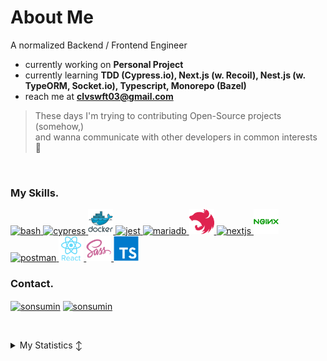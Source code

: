 # About Me

A normalized Backend / Frontend Engineer

- currently working on **Personal Project**
- currently learning **TDD (Cypress.io), Next.js (w. Recoil), Nest.js (w. TypeORM, Socket.io), Typescript, Monorepo (Bazel)**
- reach me at **clvswft03@gmail.com**

> These days I'm trying to contributing Open-Source projects (somehow,)\
> and wanna communicate with other developers in common interests 💬

&nbsp;

<h3 align="left">My Skills.</h3>
<p align="left"> <a href="https://www.gnu.org/software/bash/" target="_blank" rel="noreferrer"> <img src="https://www.vectorlogo.zone/logos/gnu_bash/gnu_bash-icon.svg" alt="bash" width="40" height="40"/> </a> <a href="https://www.cypress.io" target="_blank" rel="noreferrer"> <img src="https://raw.githubusercontent.com/simple-icons/simple-icons/6e46ec1fc23b60c8fd0d2f2ff46db82e16dbd75f/icons/cypress.svg" alt="cypress" width="40" height="40"/> </a> <a href="https://www.docker.com/" target="_blank" rel="noreferrer"> <img src="https://raw.githubusercontent.com/devicons/devicon/master/icons/docker/docker-original-wordmark.svg" alt="docker" width="40" height="40"/> </a> <a href="https://jestjs.io" target="_blank" rel="noreferrer"> <img src="https://www.vectorlogo.zone/logos/jestjsio/jestjsio-icon.svg" alt="jest" width="40" height="40"/> </a> <a href="https://mariadb.org/" target="_blank" rel="noreferrer"> <img src="https://www.vectorlogo.zone/logos/mariadb/mariadb-icon.svg" alt="mariadb" width="40" height="40"/> </a> <a href="https://nestjs.com/" target="_blank" rel="noreferrer"> <img src="https://raw.githubusercontent.com/devicons/devicon/master/icons/nestjs/nestjs-plain.svg" alt="nestjs" width="40" height="40"/> </a> <a href="https://nextjs.org/" target="_blank" rel="noreferrer"> <img src="https://cdn.worldvectorlogo.com/logos/nextjs-2.svg" alt="nextjs" width="40" height="40"/> </a> <a href="https://www.nginx.com" target="_blank" rel="noreferrer"> <img src="https://raw.githubusercontent.com/devicons/devicon/master/icons/nginx/nginx-original.svg" alt="nginx" width="40" height="40"/> </a> <a href="https://postman.com" target="_blank" rel="noreferrer"> <img src="https://www.vectorlogo.zone/logos/getpostman/getpostman-icon.svg" alt="postman" width="40" height="40"/> </a> <a href="https://reactjs.org/" target="_blank" rel="noreferrer"> <img src="https://raw.githubusercontent.com/devicons/devicon/master/icons/react/react-original-wordmark.svg" alt="react" width="40" height="40"/> </a> <a href="https://sass-lang.com" target="_blank" rel="noreferrer"> <img src="https://raw.githubusercontent.com/devicons/devicon/master/icons/sass/sass-original.svg" alt="sass" width="40" height="40"/> </a> <a href="https://www.typescriptlang.org/" target="_blank" rel="noreferrer"> <img src="https://raw.githubusercontent.com/devicons/devicon/master/icons/typescript/typescript-original.svg" alt="typescript" width="40" height="40"/> </a> </p>

<h3 align="left">Contact.</h3>
<p align="left"> <a href="https://linkedin.com/in/sonsumin" target="blank"><img align="center" src="https://raw.githubusercontent.com/rahuldkjain/github-profile-readme-generator/master/src/images/icons/Social/github.svg" alt="sonsumin" height="30" width="40" /></a> <a href="https://linkedin.com/in/sonsumin" target="blank"><img align="center" src="https://raw.githubusercontent.com/rahuldkjain/github-profile-readme-generator/master/src/images/icons/Social/linked-in-alt.svg" alt="sonsumin" height="30" width="40" /></a>
</p>

&nbsp;

<details>
 <summary>My Statistics ↕️</summary>

<!--START_SECTION:waka-->
![Code Time](http://img.shields.io/badge/Code%20Time-1%2C038%20hrs%2023%20mins-blue)

![Profile Views](http://img.shields.io/badge/Profile%20Views-10-blue)

**🐱 My GitHub Data** 

> 🏆 1,493 Contributions in the Year 2022
 > 
> 📦 12.5 MB Used in GitHub's Storage 
 > 
> 💼 Opted to Hire
 > 
> 📜 378 Public Repositories 
 > 
> 🔑 110 Private Repositories  
 > 
**I'm a Night 🦉** 

```text
🌞 Morning    2 commits      ░░░░░░░░░░░░░░░░░░░░░░░░░   2.74% 
🌆 Daytime    25 commits     ████████░░░░░░░░░░░░░░░░░   34.25% 
🌃 Evening    42 commits     ██████████████░░░░░░░░░░░   57.53% 
🌙 Night      4 commits      █░░░░░░░░░░░░░░░░░░░░░░░░   5.48%

```
📅 **I'm Most Productive on Thursday** 

```text
Monday       3 commits      █░░░░░░░░░░░░░░░░░░░░░░░░   4.11% 
Tuesday      5 commits      █░░░░░░░░░░░░░░░░░░░░░░░░   6.85% 
Wednesday    18 commits     ██████░░░░░░░░░░░░░░░░░░░   24.66% 
Thursday     19 commits     ██████░░░░░░░░░░░░░░░░░░░   26.03% 
Friday       18 commits     ██████░░░░░░░░░░░░░░░░░░░   24.66% 
Saturday     7 commits      ██░░░░░░░░░░░░░░░░░░░░░░░   9.59% 
Sunday       3 commits      █░░░░░░░░░░░░░░░░░░░░░░░░   4.11%

```


📊 **This Week I Spent My Time On** 

```text
⌚︎ Time Zone: Asia/Seoul

💬 Programming Languages: 
Bash                     1 hr 51 mins        ██████████░░░░░░░░░░░░░░░   40.95% 
tmux                     24 mins             ██░░░░░░░░░░░░░░░░░░░░░░░   9.1% 
YAML                     24 mins             ██░░░░░░░░░░░░░░░░░░░░░░░   8.97% 
Other                    23 mins             ██░░░░░░░░░░░░░░░░░░░░░░░   8.72% 
Markdown                 15 mins             █░░░░░░░░░░░░░░░░░░░░░░░░   5.7%

🔥 Editors: 
Neovim                   4 hrs 6 mins        ██████████████████████░░░   90.34% 
PyCharmCore              16 mins             █░░░░░░░░░░░░░░░░░░░░░░░░   5.93% 
VS Code                  10 mins             █░░░░░░░░░░░░░░░░░░░░░░░░   3.74%

💻 Operating System: 
Linux                    4 hrs 33 mins       █████████████████████████   100.0%

```

**I Mostly Code in JavaScript** 

```text
JavaScript               20 repos            ██████░░░░░░░░░░░░░░░░░░░   26.32% 
TypeScript               17 repos            █████░░░░░░░░░░░░░░░░░░░░   22.37% 
Python                   9 repos             ███░░░░░░░░░░░░░░░░░░░░░░   11.84% 
Shell                    7 repos             ██░░░░░░░░░░░░░░░░░░░░░░░   9.21% 
CSS                      6 repos             ██░░░░░░░░░░░░░░░░░░░░░░░   7.89%

```


**Timeline**

![Chart not found](https://raw.githubusercontent.com/todaypp/todaypp/master/charts/bar_graph.png) 


 Last Updated on 21/08/2022 15:45:43 UTC
<!--END_SECTION:waka-->
</details>
